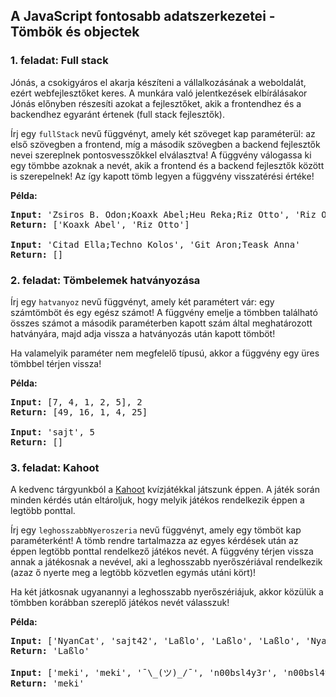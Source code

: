 <style>
    h1:first-of-type { display: none; }
</style>

# Szkriptnyelvek - 7. gyakorló feladatsor

## A JavaScript fontosabb adatszerkezetei - Tömbök és objectek


### 1. feladat: Full stack

Jónás, a csokigyáros el akarja készíteni a vállalkozásának a weboldalát, ezért webfejlesztőket keres. A munkára való jelentkezések elbírálásakor Jónás előnyben részesíti azokat a fejlesztőket, akik a frontendhez és a backendhez egyaránt értenek (full stack fejlesztők).

Írj egy `fullStack` nevű függvényt, amely két szöveget kap paraméterül: az első szövegben a frontend, míg a második szövegben a backend fejlesztők nevei szereplnek pontosvesszőkkel elválasztva! A függvény válogassa ki egy tömbbe azoknak a nevét, akik a frontend és a backend fejlesztők között is szerepelnek! Az így kapott tömb legyen a függvény visszatérési értéke!

**Példa:**

<pre>
<b>Input:</b> 'Zsiros B. Odon;Koaxk Abel;Heu Reka;Riz Otto', 'Riz Otto;Rabsz Olga;Ga Zora;Trab Antal;Koaxk Abel;Winch Eszter'
<b>Return:</b> ['Koaxk Abel', 'Riz Otto']

<b>Input:</b> 'Citad Ella;Techno Kolos', 'Git Aron;Teask Anna'
<b>Return:</b> []
</pre>


### 2. feladat: Tömbelemek hatványozása

Írj egy `hatvanyoz` nevű függvényt, amely két paramétert vár: egy számtömböt és egy egész számot! A függvény emelje a tömbben található összes számot a második paraméterben kapott szám által meghatározott hatványára, majd adja vissza a hatványozás után kapott tömböt!

Ha valamelyik paraméter nem megfelelő típusú, akkor a függvény egy üres tömbbel térjen vissza!

**Példa:**

<pre>
<b>Input:</b> [7, 4, 1, 2, 5], 2
<b>Return:</b> [49, 16, 1, 4, 25]

<b>Input:</b> 'sajt', 5
<b>Return:</b> []
</pre>


### 3. feladat: Kahoot

A kedvenc tárgyunkból a [Kahoot](https://kahoot.it/) kvízjátékkal játszunk éppen. A játék során minden kérdés után eltároljuk, hogy melyik játékos rendelkezik éppen a legtöbb ponttal.

Írj egy `leghosszabbNyeroszeria` nevű függvényt, amely egy tömböt kap paraméterként! A tömb rendre tartalmazza az egyes kérdések után az éppen legtöbb ponttal rendelkező játékos nevét. A függvény térjen vissza annak a játékosnak a nevével, aki a leghosszabb nyerőszériával rendelkezik (azaz ő nyerte meg a legtöbb közvetlen egymás utáni kört)!

Ha két játkosnak ugyanannyi a leghosszabb nyerőszériájuk, akkor közülük a tömbben korábban szereplő játékos nevét válasszuk!

**Példa:**

<pre>
<b>Input:</b> ['NyanCat', 'sajt42', 'Laßlo', 'Laßlo', 'Laßlo', 'NyanCat', 'NyanCat', 'sajt42', 'NyanCat', 'sajt42']
<b>Return:</b> 'Laßlo'

<b>Input:</b> ['meki', 'meki', '¯\_(ツ)_/¯', 'n00bsl4y3r', 'n00bsl4y3r']
<b>Return:</b> 'meki'
</pre>


